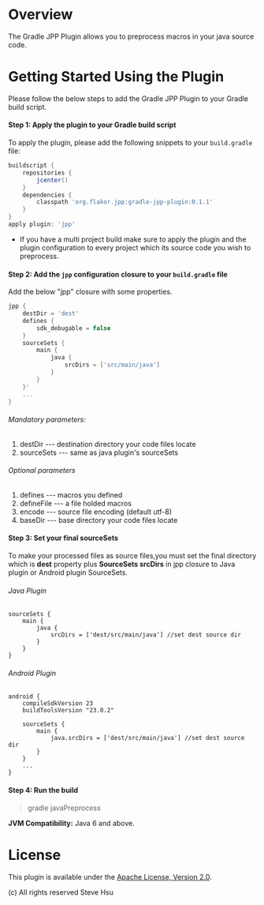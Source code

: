 # Overview

The Gradle JPP Plugin allows you to preprocess macros in your java source code.

# Getting Started Using the Plugin
Please follow the below steps to add the Gradle JPP Plugin to your Gradle build script.

#### Step 1: Apply the plugin to your Gradle build script

To apply the plugin, please add the following snippets to your `build.gradle` file:

```groovy
buildscript {
    repositories {
        jcenter()
    }
    dependencies {
        classpath 'org.flakor.jpp:gradle-jpp-plugin:0.1.1'
    }
}
apply plugin: 'jpp'
```
* If you have a multi project build make sure to apply the plugin and the plugin configuration to every project which its source code you wish to preprocess.

#### Step 2: Add the `jpp` configuration closure to your `build.gradle` file

Add the below "jpp" closure with some properties.

```groovy
jpp {
    destDir = 'dest'
    defines {
        sdk_debugable = false
    }
    sourceSets {
        main {
            java {
                srcDirs = ['src/main/java']
            }
        }
    }'
    ...
}
```
###### Mandatory parameters:
1. destDir --- destination directory your code files locate
2. sourceSets --- same as java plugin's sourceSets

###### Optional parameters
1. defines  --- macros you defined
2. defineFile --- a file holded macros
3. encode --- source file encoding (default utf-8)
4. baseDir --- base directory your code files locate

#### Step 3: Set your final sourceSets

To make your processed files as source files,you must set the final directory
which is **dest** property plus **SourceSets srcDirs** in jpp closure to Java
plugin or Android plugin SourceSets.

###### Java Plugin

```
sourceSets {
    main {
        java {
            srcDirs = ['dest/src/main/java'] //set dest source dir
        }
    }
}

```

###### Android Plugin

```
android {
    compileSdkVersion 23
    buildToolsVersion "23.0.2"

    sourceSets {
        main {
            java.srcDirs = ['dest/src/main/java'] //set dest source dir
        }
    }
    ...
}

```

#### Step 4: Run the build

> gradle javaPreprocess

**JVM Compatibility:**
Java 6 and above.

# License
This plugin is available under the [Apache License, Version 2.0](http://www.apache.org/licenses/LICENSE-2.0).

(c) All rights reserved Steve Hsu
